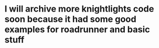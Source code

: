 # I will archive more knightlights code soon because it had some good examples for roadrunner and basic stuff
